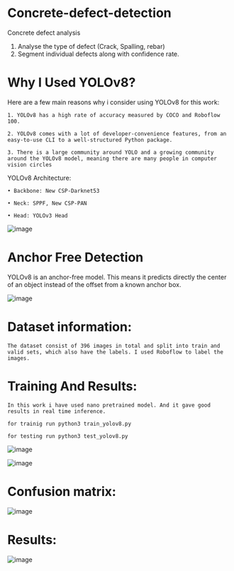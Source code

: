 # Concrete-defect-detection
Concrete defect analysis
1. Analyse the type of defect (Crack, Spalling, rebar)
2. Segment individual defects along with confidence rate.


# Why  I Used YOLOv8?
Here are a few main reasons why i consider using YOLOv8 for this work:

    1. YOLOv8 has a high rate of accuracy measured by COCO and Roboflow 100.
    
    2. YOLOv8 comes with a lot of developer-convenience features, from an easy-to-use CLI to a well-structured Python package.
    
    3. There is a large community around YOLO and a growing community around the YOLOv8 model, meaning there are many people in computer vision circles
    

YOLOv8 Architecture:

    • Backbone: New CSP-Darknet53 
    
    • Neck: SPPF, New CSP-PAN 
    
    • Head: YOLOv3 Head 

![image](https://user-images.githubusercontent.com/45628395/223023013-dfc0944c-8f43-4e8b-8633-341be131fba3.png)



# Anchor Free Detection
YOLOv8 is an anchor-free model. This means it predicts directly the center of an object instead of the offset from a known anchor box.

![image](https://user-images.githubusercontent.com/45628395/223023057-fda8b42b-b13f-4eef-bdc5-6b2dd3f060f5.png)


# Dataset information:
	The dataset consist of 396 images in total and split into train and valid sets, which also have the labels. I used Roboflow to label the images.

# Training And Results:

	In this work i have used nano pretrained model. And it gave good results in real time inference.
	
	for trainig run python3 train_yolov8.py
	
	for testing run python3 test_yolov8.py

![image](https://user-images.githubusercontent.com/45628395/223023120-b7fb104f-8b3b-402c-b978-9ae662430f20.png)

![image](https://user-images.githubusercontent.com/45628395/223023260-bd1a5ff1-541c-422a-9c3d-73aaeea7643b.png)

# Confusion matrix:
![image](https://user-images.githubusercontent.com/45628395/223023280-90c07b32-272a-4313-875c-c3ea82ae0082.png)



# Results:
![image](https://user-images.githubusercontent.com/45628395/223023299-6105a266-a430-4838-bff2-4d5fbcc4651b.png)

